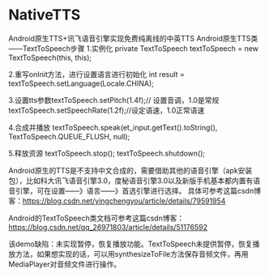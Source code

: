 # NativeTTS
Android原生TTS+讯飞语音引擎实现免费纯离线的中英TTS
Android原生TTS类——TextToSpeech步骤
1.实例化     private TextToSpeech textToSpeech = new TextToSpeech(this, this);

2.重写onInit方法，进行设置语言进行初始化   int result = textToSpeech.setLanguage(Locale.CHINA);

3.设置tts参数textToSpeech.setPitch(1.4f);// 设置音调，1.0是常规        textToSpeech.setSpeechRate(1.2f);//设定语速，1.0正常语速

4.合成并播放     textToSpeech.speak(et_input.getText().toString(), TextToSpeech.QUEUE_FLUSH, null);

5.释放资源      textToSpeech.stop();       textToSpeech.shutdown();

  
Android原生的TTS是不支持中文合成的，需要借助其他的语音引擎（apk安装包），比如科大讯飞语音引擎3.0，度秘语音引擎3.0以及新版手机基本都内置有语音引擎，可在设置——》语言——》首选引擎进行选择。
具体可参考这篇csdn博客：https://blog.csdn.net/yingchengyou/article/details/79591954

Android的TextToSpeech类文档可参考这篇csdn博客：https://blog.csdn.net/qq_26971803/article/details/51176592

该demo缺陷：未实现暂停，恢复播放功能。TextToSpeech未提供暂停，恢复播放方法，如果想实现的话，可以用synthesizeToFile方法保存音频文件，再用MediaPlayer对音频文件进行操作。
